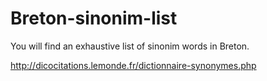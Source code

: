 # Breton-sinonim-list
You will find an exhaustive list of sinonim words in Breton.

http://dicocitations.lemonde.fr/dictionnaire-synonymes.php
